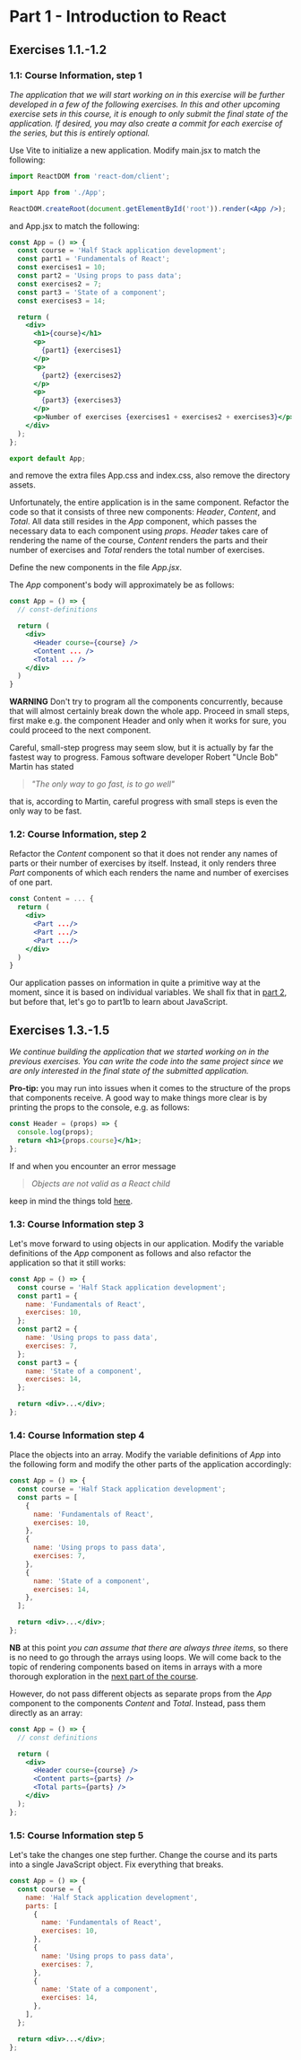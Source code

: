 # Part 1 - Introduction to React

## Exercises 1.1.-1.2

### 1.1: Course Information, step 1

_The application that we will start working on in this exercise will be further developed in a few of the following exercises. In this and other upcoming exercise sets in this course, it is enough to only submit the final state of the application. If desired, you may also create a commit for each exercise of the series, but this is entirely optional._

Use Vite to initialize a new application. Modify main.jsx to match the following:

```jsx
import ReactDOM from 'react-dom/client';

import App from './App';

ReactDOM.createRoot(document.getElementById('root')).render(<App />);
```

and App.jsx to match the following:

```jsx
const App = () => {
  const course = 'Half Stack application development';
  const part1 = 'Fundamentals of React';
  const exercises1 = 10;
  const part2 = 'Using props to pass data';
  const exercises2 = 7;
  const part3 = 'State of a component';
  const exercises3 = 14;

  return (
    <div>
      <h1>{course}</h1>
      <p>
        {part1} {exercises1}
      </p>
      <p>
        {part2} {exercises2}
      </p>
      <p>
        {part3} {exercises3}
      </p>
      <p>Number of exercises {exercises1 + exercises2 + exercises3}</p>
    </div>
  );
};

export default App;
```

and remove the extra files App.css and index.css, also remove the directory assets.

Unfortunately, the entire application is in the same component. Refactor the code so that it consists of three new components: _Header_, _Content_, and _Total_. All data still resides in the _App_ component, which passes the necessary data to each component using _props_. _Header_ takes care of rendering the name of the course, _Content_ renders the parts and their number of exercises and _Total_ renders the total number of exercises.

Define the new components in the file _App.jsx_.

The _App_ component's body will approximately be as follows:

```jsx
const App = () => {
  // const-definitions

  return (
    <div>
      <Header course={course} />
      <Content ... />
      <Total ... />
    </div>
  )
}
```

**WARNING** Don't try to program all the components concurrently, because that will almost certainly break down the whole app. Proceed in small steps, first make e.g. the component Header and only when it works for sure, you could proceed to the next component.

Careful, small-step progress may seem slow, but it is actually by far the fastest way to progress. Famous software developer Robert "Uncle Bob" Martin has stated

> _"The only way to go fast, is to go well"_

that is, according to Martin, careful progress with small steps is even the only way to be fast.

### 1.2: Course Information, step 2

Refactor the _Content_ component so that it does not render any names of parts or their number of exercises by itself. Instead, it only renders three _Part_ components of which each renders the name and number of exercises of one part.

```jsx
const Content = ... {
  return (
    <div>
      <Part .../>
      <Part .../>
      <Part .../>
    </div>
  )
}
```

Our application passes on information in quite a primitive way at the moment, since it is based on individual variables. We shall fix that in [part 2](https://fullstackopen.com/en/part2), but before that, let's go to part1b to learn about JavaScript.

## Exercises 1.3.-1.5

_We continue building the application that we started working on in the previous exercises. You can write the code into the same project since we are only interested in the final state of the submitted application._

**Pro-tip:** you may run into issues when it comes to the structure of the props that components receive. A good way to make things more clear is by printing the props to the console, e.g. as follows:

```jsx
const Header = (props) => {
  console.log(props);
  return <h1>{props.course}</h1>;
};
```

If and when you encounter an error message

> _Objects are not valid as a React child_

keep in mind the things told [here](https://fullstackopen.com/en/part1/introduction_to_react#do-not-render-objects).

### 1.3: Course Information step 3

Let's move forward to using objects in our application. Modify the variable definitions of the _App_ component as follows and also refactor the application so that it still works:

```jsx
const App = () => {
  const course = 'Half Stack application development';
  const part1 = {
    name: 'Fundamentals of React',
    exercises: 10,
  };
  const part2 = {
    name: 'Using props to pass data',
    exercises: 7,
  };
  const part3 = {
    name: 'State of a component',
    exercises: 14,
  };

  return <div>...</div>;
};
```

### 1.4: Course Information step 4

Place the objects into an array. Modify the variable definitions of _App_ into the following form and modify the other parts of the application accordingly:

```jsx
const App = () => {
  const course = 'Half Stack application development';
  const parts = [
    {
      name: 'Fundamentals of React',
      exercises: 10,
    },
    {
      name: 'Using props to pass data',
      exercises: 7,
    },
    {
      name: 'State of a component',
      exercises: 14,
    },
  ];

  return <div>...</div>;
};
```

**NB** at this point _you can assume that there are always three items_, so there is no need to go through the arrays using loops. We will come back to the topic of rendering components based on items in arrays with a more thorough exploration in the [next part of the course](https://fullstackopen.com/en/part2).

However, do not pass different objects as separate props from the _App_ component to the components _Content_ and _Total_. Instead, pass them directly as an array:

```jsx
const App = () => {
  // const definitions

  return (
    <div>
      <Header course={course} />
      <Content parts={parts} />
      <Total parts={parts} />
    </div>
  );
};
```

### 1.5: Course Information step 5

Let's take the changes one step further. Change the course and its parts into a single JavaScript object. Fix everything that breaks.

```jsx
const App = () => {
  const course = {
    name: 'Half Stack application development',
    parts: [
      {
        name: 'Fundamentals of React',
        exercises: 10,
      },
      {
        name: 'Using props to pass data',
        exercises: 7,
      },
      {
        name: 'State of a component',
        exercises: 14,
      },
    ],
  };

  return <div>...</div>;
};
```

